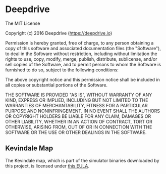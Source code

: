 # Deepdrive

The MIT License

Copyright (c) 2016 Deepdrive (https://deepdrive.io)

Permission is hereby granted, free of charge, to any person obtaining a copy
of this software and associated documentation files (the "Software"), to deal
in the Software without restriction, including without limitation the rights
to use, copy, modify, merge, publish, distribute, sublicense, and/or sell
copies of the Software, and to permit persons to whom the Software is
furnished to do so, subject to the following conditions:

The above copyright notice and this permission notice shall be included in
all copies or substantial portions of the Software.

THE SOFTWARE IS PROVIDED "AS IS", WITHOUT WARRANTY OF ANY KIND, EXPRESS OR
IMPLIED, INCLUDING BUT NOT LIMITED TO THE WARRANTIES OF MERCHANTABILITY,
FITNESS FOR A PARTICULAR PURPOSE AND NONINFRINGEMENT. IN NO EVENT SHALL THE
AUTHORS OR COPYRIGHT HOLDERS BE LIABLE FOR ANY CLAIM, DAMAGES OR OTHER
LIABILITY, WHETHER IN AN ACTION OF CONTRACT, TORT OR OTHERWISE, ARISING FROM,
OUT OF OR IN CONNECTION WITH THE SOFTWARE OR THE USE OR OTHER DEALINGS IN
THE SOFTWARE.

## Kevindale Map

The Kevindale map, which is part of the simulator binaries downloaded by this project, is licensed under [this EULA](https://docs.google.com/document/d/1HvAsslRt8wqf3_xOhamfnzC44Ufkwc1PEAAlz80rpxM).
